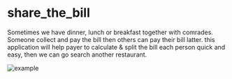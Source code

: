 # share_the_bill
Sometimes we have dinner, lunch or breakfast together with comrades. Someone collect and pay the bill then others can pay their bill latter. this application will help payer to calculate &amp; split the bill each person quick and easy, then we can go search another restaurant. 

![example](https://github.com/syahrezafauzi/share_the_bill/assets/68739143/4a991ad3-a9de-4a11-8ce1-ccdbda968c00)

